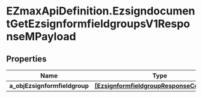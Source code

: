# EZmaxApiDefinition.EzsigndocumentGetEzsignformfieldgroupsV1ResponseMPayload

## Properties

Name | Type | Description | Notes
------------ | ------------- | ------------- | -------------
**a_objEzsignformfieldgroup** | [**[EzsignformfieldgroupResponseCompound]**](EzsignformfieldgroupResponseCompound.md) |  | [optional] 


